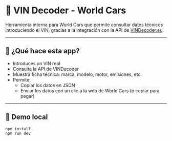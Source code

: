 # 🚗 VIN Decoder - World Cars

Herramienta interna para World Cars que permite consultar datos técnicos introduciendo el VIN, gracias a la integración con la API de [VINDecoder.eu](https://vindecoder.eu).

---

## 🧠 ¿Qué hace esta app?

- Introduces un VIN real
- Consulta la API de VINDecoder
- Muestra ficha técnica: marca, modelo, motor, emisiones, etc.
- Permite:
  - Copiar los datos en JSON
  - Enviar los datos con un clic a la web de World Cars (o copiar para pegar)

---

## 🧪 Demo local

```bash
npm install
npm run dev
